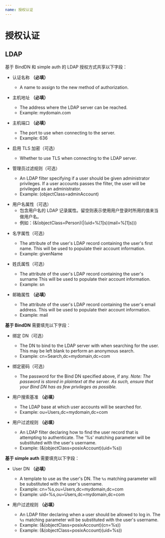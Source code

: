 ```yaml
---
name: 授权认证
---
```


# 授权认证

## LDAP

基于 BindDN 和 simple auth 的 LDAP 授权方式共享以下字段：

* 认证名称 **（必填）**
    * A name to assign to the new method of authorization.

* 主机地址 **（必填）**
    * The address where the LDAP server can be reached.
    * Example: mydomain.com

* 主机端口 **（必填）**
    * The port to use when connecting to the server.
    * Example: 636

* 启用 TLS 加密（可选）
    * Whether to use TLS when connecting to the LDAP server.

* 管理员过滤规则（可选）
    * An LDAP filter specifying if a user should be given administrator
      privileges. If a user accounts passes the filter, the user will be
      privileged as an administrator.
    * Example: (objectClass=adminAccount)

- 用户名属性（可选）
  - 包含用户名的 LDAP 记录属性。留空则表示使用用户登录时所用的值来当做用户名。
  - 例如：(&(objectClass=Person)(|(uid=%[1]s)(mail=%[1]s)))

* 名字属性（可选）
    * The attribute of the user's LDAP record containing the user's first name.
      This will be used to populate their account information.
    * Example: givenName

* 姓氏属性（可选）
    * The attribute of the user's LDAP record containing the user's surname This
      will be used to populate their account information.
    * Example: sn

* 邮箱属性 **（必填）**
    * The attribute of the user's LDAP record containing the user's email
      address. This will be used to populate their account information.
    * Example: mail

**基于 BindDN** 需要填充以下字段：

* 绑定 DN（可选）
    * The DN to bind to the LDAP server with when searching for the user. This
      may be left blank to perform an anonymous search.
    * Example: cn=Search,dc=mydomain,dc=com

* 绑定密码（可选）
    * The password for the Bind DN specified above, if any. _Note: The password
      is stored in plaintext at the server. As such, ensure that your Bind DN
      has as few privileges as possible._

* 用户搜索基准 **（必填）**
    * The LDAP base at which user accounts will be searched for.
    * Example: ou=Users,dc=mydomain,dc=com

* 用户过滤规则 **（必填）**
    * An LDAP filter declaring how to find the user record that is attempting to
      authenticate. The '%s' matching parameter will be substituted with the
      user's username.
    * Example: (&(objectClass=posixAccount)(uid=%s))

**基于 simple auth** 需要填充以下字段：

* User DN **（必填）**
    * A template to use as the user's DN. The `%s` matching parameter will be
      substituted with the user's username.
    * Example: cn=%s,ou=Users,dc=mydomain,dc=com
    * Example: uid=%s,ou=Users,dc=mydomain,dc=com

* 用户过滤规则 **（必填）**
    * An LDAP filter declaring when a user should be allowed to log in. The `%s`
      matching parameter will be substituted with the user's username.
    * Example: (&(objectClass=posixAccount)(cn=%s))
    * Example: (&(objectClass=posixAccount)(uid=%s))

